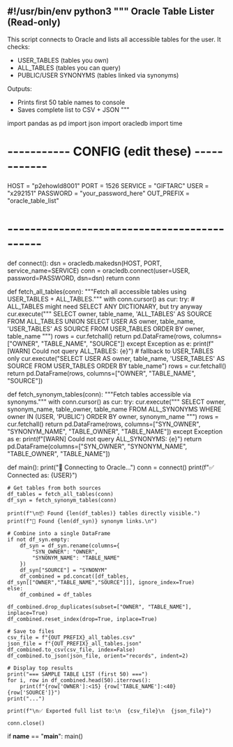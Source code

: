 #!/usr/bin/env python3
"""
Oracle Table Lister (Read-only)
--------------------------------
This script connects to Oracle and lists all accessible tables for the user.
It checks:
 - USER_TABLES (tables you own)
 - ALL_TABLES (tables you can query)
 - PUBLIC/USER SYNONYMS (tables linked via synonyms)

Outputs:
 - Prints first 50 table names to console
 - Saves complete list to CSV + JSON
"""

import pandas as pd
import json
import oracledb
import time

# ----------- CONFIG (edit these) ------------
HOST     = "p2ehowld8001"
PORT     = 1526
SERVICE  = "GIFTARC"
USER     = "x292151"
PASSWORD = "your_password_here"
OUT_PREFIX = "oracle_table_list"
# --------------------------------------------


def connect():
    dsn = oracledb.makedsn(HOST, PORT, service_name=SERVICE)
    conn = oracledb.connect(user=USER, password=PASSWORD, dsn=dsn)
    return conn


def fetch_all_tables(conn):
    """Fetch all accessible tables using USER_TABLES + ALL_TABLES."""
    with conn.cursor() as cur:
        try:
            # ALL_TABLES might need SELECT ANY DICTIONARY, but try anyway
            cur.execute("""
                SELECT owner, table_name, 'ALL_TABLES' AS SOURCE
                FROM ALL_TABLES
                UNION
                SELECT USER AS owner, table_name, 'USER_TABLES' AS SOURCE
                FROM USER_TABLES
                ORDER BY owner, table_name
            """)
            rows = cur.fetchall()
            return pd.DataFrame(rows, columns=["OWNER", "TABLE_NAME", "SOURCE"])
        except Exception as e:
            print(f"[WARN] Could not query ALL_TABLES: {e}")
            # fallback to USER_TABLES only
            cur.execute("SELECT USER AS owner, table_name, 'USER_TABLES' AS SOURCE FROM USER_TABLES ORDER BY table_name")
            rows = cur.fetchall()
            return pd.DataFrame(rows, columns=["OWNER", "TABLE_NAME", "SOURCE"])


def fetch_synonym_tables(conn):
    """Fetch tables accessible via synonyms."""
    with conn.cursor() as cur:
        try:
            cur.execute("""
                SELECT owner, synonym_name, table_owner, table_name
                FROM ALL_SYNONYMS
                WHERE owner IN (USER, 'PUBLIC')
                ORDER BY owner, synonym_name
            """)
            rows = cur.fetchall()
            return pd.DataFrame(rows, columns=["SYN_OWNER", "SYNONYM_NAME", "TABLE_OWNER", "TABLE_NAME"])
        except Exception as e:
            print(f"[WARN] Could not query ALL_SYNONYMS: {e}")
            return pd.DataFrame(columns=["SYN_OWNER", "SYNONYM_NAME", "TABLE_OWNER", "TABLE_NAME"])


def main():
    print("🔗 Connecting to Oracle...")
    conn = connect()
    print(f"✅ Connected as: {USER}")

    # Get tables from both sources
    df_tables = fetch_all_tables(conn)
    df_syn = fetch_synonym_tables(conn)

    print(f"\n📦 Found {len(df_tables)} tables directly visible.")
    print(f"🔗 Found {len(df_syn)} synonym links.\n")

    # Combine into a single DataFrame
    if not df_syn.empty:
        df_syn = df_syn.rename(columns={
            "SYN_OWNER": "OWNER",
            "SYNONYM_NAME": "TABLE_NAME"
        })
        df_syn["SOURCE"] = "SYNONYM"
        df_combined = pd.concat([df_tables, df_syn[["OWNER","TABLE_NAME","SOURCE"]]], ignore_index=True)
    else:
        df_combined = df_tables

    df_combined.drop_duplicates(subset=["OWNER", "TABLE_NAME"], inplace=True)
    df_combined.reset_index(drop=True, inplace=True)

    # Save to files
    csv_file = f"{OUT_PREFIX}_all_tables.csv"
    json_file = f"{OUT_PREFIX}_all_tables.json"
    df_combined.to_csv(csv_file, index=False)
    df_combined.to_json(json_file, orient="records", indent=2)

    # Display top results
    print("=== SAMPLE TABLE LIST (first 50) ===")
    for i, row in df_combined.head(50).iterrows():
        print(f"{row['OWNER']:<15} {row['TABLE_NAME']:<40} {row['SOURCE']}")
    print("...")

    print(f"\n✅ Exported full list to:\n  {csv_file}\n  {json_file}")

    conn.close()


if __name__ == "__main__":
    main()